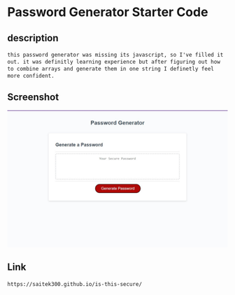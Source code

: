 # Password Generator Starter Code

## description
    this password generator was missing its javascript, so I've filled it out. it was definitly learning experience but after figuring out how to combine arrays and generate them in one string I definetly feel more confident.

## Screenshot
![](Develop/images/generator%20capture.jpg)

## Link
    https://saitek300.github.io/is-this-secure/